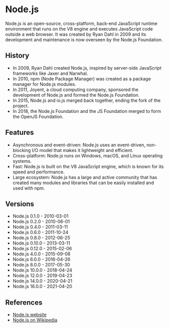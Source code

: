 # Node.js

Node.js is an open-source, cross-platform, back-end JavaScript runtime environment that runs on the V8 engine and executes JavaScript code outside a web browser. It was created by Ryan Dahl in 2009 and its development and maintenance is now overseen by the Node.js Foundation.

## History

- In 2009, Ryan Dahl created Node.js, inspired by server-side JavaScript frameworks like Jaxer and Narwhal.
- In 2010, npm (Node Package Manager) was created as a package manager for Node.js modules.
- In 2011, Joyent, a cloud computing company, sponsored the development of Node.js and formed the Node.js Foundation.
- In 2015, Node.js and io.js merged back together, ending the fork of the project.
- In 2018, the Node.js Foundation and the JS Foundation merged to form the OpenJS Foundation.

## Features

- Asynchronous and event-driven: Node.js uses an event-driven, non-blocking I/O model that makes it lightweight and efficient.
- Cross-platform: Node.js runs on Windows, macOS, and Linux operating systems.
- Fast: Node.js is built on the V8 JavaScript engine, which is known for its speed and performance.
- Large ecosystem: Node.js has a large and active community that has created many modules and libraries that can be easily installed and used with npm.

## Versions

- Node.js 0.1.0 - 2010-03-01
- Node.js 0.2.0 - 2010-06-01
- Node.js 0.4.0 - 2011-03-11
- Node.js 0.6.0 - 2011-10-24
- Node.js 0.8.0 - 2012-06-25
- Node.js 0.10.0 - 2013-03-11
- Node.js 0.12.0 - 2015-02-06
- Node.js 4.0.0 - 2015-09-08
- Node.js 6.0.0 - 2016-04-26
- Node.js 8.0.0 - 2017-05-30
- Node.js 10.0.0 - 2018-04-24
- Node.js 12.0.0 - 2019-04-23
- Node.js 14.0.0 - 2020-04-21
- Node.js 16.0.0 - 2021-04-20

## References

- [Node.js website](https://nodejs.org/)
- [Node.js on Wikipedia](https://en.wikipedia.org/wiki/Node.js)
